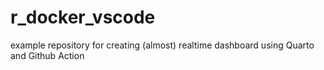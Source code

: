 # r_docker_vscode
example repository for creating (almost) realtime dashboard using Quarto and Github Action
